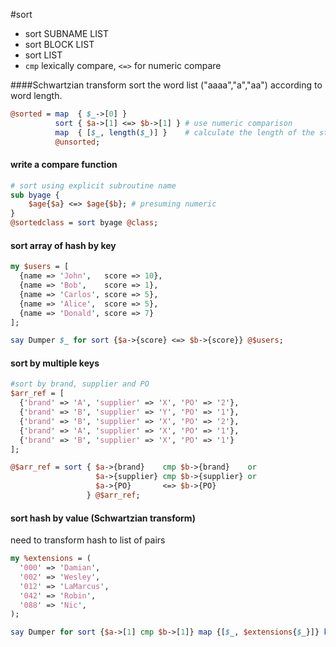 #sort
- sort SUBNAME LIST
- sort BLOCK LIST
- sort LIST
- `cmp` lexically compare, `<=>` for numeric compare


####Schwartzian transform 
sort the word list ("aaaa","a","aa") according to word length. 

```perl
@sorted = map  { $_->[0] }
          sort { $a->[1] <=> $b->[1] } # use numeric comparison
          map  { [$_, length($_)] }    # calculate the length of the string
          @unsorted;
```

#### write a compare function

```perl
# sort using explicit subroutine name
sub byage {
	$age{$a} <=> $age{$b}; # presuming numeric
}
@sortedclass = sort byage @class;
```
#### sort array of hash by key

```perl
my $users = [
  {name => 'John',   score => 10},
  {name => 'Bob',    score => 1},
  {name => 'Carlos', score => 5},
  {name => 'Alice',  score => 5},
  {name => 'Donald', score => 7}
];

say Dumper $_ for sort {$a->{score} <=> $b->{score}} @$users;
```
#### sort by multiple keys

```perl
#sort by brand, supplier and PO
$arr_ref = [
  {'brand' => 'A', 'supplier' => 'X', 'PO' => '2'},
  {'brand' => 'B', 'supplier' => 'Y', 'PO' => '1'},
  {'brand' => 'B', 'supplier' => 'X', 'PO' => '2'},
  {'brand' => 'A', 'supplier' => 'X', 'PO' => '1'},
  {'brand' => 'B', 'supplier' => 'X', 'PO' => '1'}
];

@$arr_ref = sort { $a->{brand}    cmp $b->{brand}    or 
                   $a->{supplier} cmp $b->{supplier} or 
                   $a->{PO}       <=> $b->{PO} 
                 } @$arr_ref;

```

#### sort hash by value (Schwartzian transform)
need to transform hash to list of pairs

```perl
my %extensions = (
  '000' => 'Damian',
  '002' => 'Wesley',
  '012' => 'LaMarcus',
  '042' => 'Robin',
  '088' => 'Nic',
);

say Dumper for sort {$a->[1] cmp $b->[1]} map {[$_, $extensions{$_}]} keys %extensions;
```
